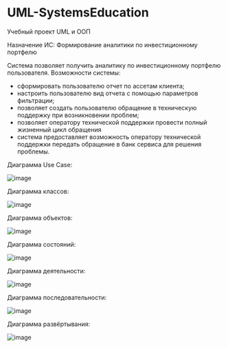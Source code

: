 # UML-SystemsEducation
Учебный проект UML и ООП

Назначение ИС:
Формирование аналитики по инвестиционному портфелю

Система позволяет получить аналитику по инвестиционному портфелю пользователя. 
Возможности системы:
- сформировать пользователю отчет по ассетам клиента;
- настроить пользователю вид отчета с помощью параметров фильтрации;
- позволяет создать пользователю обращение в техническую поддержку при возникновении проблем;
- позволяет оператору технической поддержки провести полный жизненный цикл обращения
- система предоставляет возможность оператору технической поддержки передать обращение в банк сервиса для решения проблемы.

Диаграмма Use Case:

![image](https://user-images.githubusercontent.com/62895333/164970194-a134e66e-5cdf-49de-bb57-8d614f3a4c74.png)

Диаграмма классов:

![image](https://user-images.githubusercontent.com/62895333/164970270-625133ff-83f5-440a-bd49-5daf8a84933c.png)

Диаграмма объектов:


![image](https://user-images.githubusercontent.com/62895333/164970327-b17c0007-5282-40be-91ef-248968659e7d.png)

Диаграмма состояний:

![image](https://user-images.githubusercontent.com/62895333/164970370-2047eba5-3ee2-4c9a-ac67-67bdf250ba54.png)

Диаграмма деятельности:

![image](https://user-images.githubusercontent.com/62895333/164970550-cf20142d-fe80-4baf-a11f-d8f717cbc8a9.png)

Диаграмма последовательности:

![image](https://user-images.githubusercontent.com/62895333/164970489-e785b35b-efe1-4b85-9ba9-fa630ddd6049.png)

Диаграмма развёртывания:

![image](https://user-images.githubusercontent.com/62895333/164973270-85b9064d-1196-456e-a496-2be59271c81e.png)
